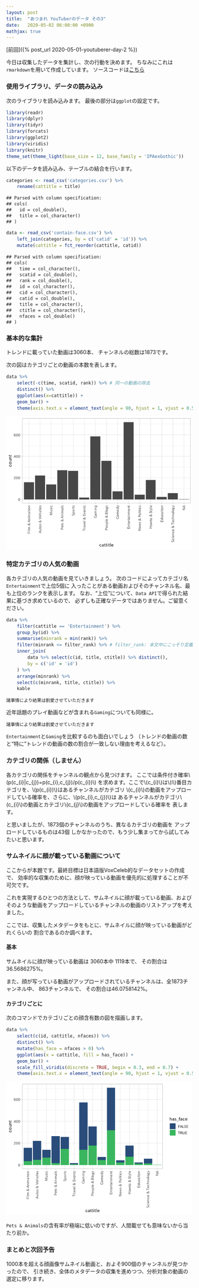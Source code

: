 ```yaml
---
layout: post
title:  "あつまれ YouTuberのデータ その3"
date:   2020-05-02 06:00:00 +0900
mathjax: true
---
```


[前回]({% post_url 2020-05-01-youtuberer-day-2 %})

今日は収集したデータを集計し、次の行動を決めます。 ちなみにこれは`rmarkdown`を用いて作成しています。
ソースコードは[こちら](https://github.com/leichtrhino/leichtrhino.github.io/tree/master/assets/Rmd/2020-05-02-youtuberer-day-3.Rmd)

### 使用ライブラリ、データの読み込み

次のライブラリを読み込みます。 最後の部分は`ggplot`の設定です。

``` r
library(readr)
library(dplyr)
library(tidyr)
library(forcats)
library(ggplot2)
library(viridis)
library(knitr)
theme_set(theme_light(base_size = 12, base_family = 'IPAexGothic'))
```

以下のデータを読み込み、テーブルの結合を行います。

``` r
categories <- read_csv('categories.csv') %>%
    rename(cattitle = title)
```

    ## Parsed with column specification:
    ## cols(
    ##   id = col_double(),
    ##   title = col_character()
    ## )

``` r
data <- read_csv('contain-face.csv') %>%
    left_join(categories, by = c('catid' = 'id')) %>%
    mutate(cattitle = fct_reorder(cattitle, catid))
```

    ## Parsed with column specification:
    ## cols(
    ##   time = col_character(),
    ##   scatid = col_double(),
    ##   rank = col_double(),
    ##   id = col_character(),
    ##   cid = col_character(),
    ##   catid = col_double(),
    ##   title = col_character(),
    ##   ctitle = col_character(),
    ##   nfaces = col_double()
    ## )

### 基本的な集計

トレンドに載っていた動画は3060本、 チャンネルの総数は1873です。

次の図はカテゴリごとの動画の本数を表します。

``` r
data %>%
    select(-c(time, scatid, rank)) %>% # 同一の動画の除去
    distinct() %>%
    ggplot(aes(x=cattitle)) +
    geom_bar() +
    theme(axis.text.x = element_text(angle = 90, hjust = 1, vjust = 0.5))
```

![](/assets/img/youtuberer/day-3-fig-1-1.png)<!-- -->

### 特定カテゴリの人気の動画

各カテゴリの人気の動画を見ていきましょう。 次のコードによってカテゴリ名`Entertainment`で上位5個に
入ったことがある動画およびそのチャンネル名、最も上位のランクを表示します。
なお、“上位”について、`Data API`で得られた結果に基づき求めているので、
必ずしも正確なデータではありません。ご留意ください。

``` r
data %>%
    filter(cattitle == 'Entertainment') %>%
    group_by(id) %>%
    summarise(minrank = min(rank)) %>%
    filter(minrank <= filter_rank) %>% # filter_rank: 本文中にこっそり定義されています
    inner_join(
        data %>% select(c(id, title, ctitle)) %>% distinct(),
        by = c('id' = 'id')
    ) %>%
    arrange(minrank) %>%
    select(c(minrank, title, ctitle)) %>%
    kable
```

```
諸事情により結果は割愛させていただきます
```

近年話題のプレイ動画などが含まれる`Gaming`についても同様に。

```
諸事情により結果は割愛させていただきます
```

`Entertainment`と`Gaming`を比較するのも面白いでしょう
（トレンドの動画の数と“特に”トレンドの動画の数の割合が一致しない理由を考えるなど）。

### カテゴリの関係（しません）

各カテゴリの関係をチャンネルの観点から見つけます。
ここでは条件付き確率\\(p(c\_{i}|c\_{j})=p(c\_{i},c\_{j})/p(c\_{i})\\)
を求めます。ここで\\(c\_{i}\\)は\\(i\\)番目カテゴリを、\\(p(c\_{i})\\)はあるチャンネルがカテゴリ
\\(c\_{i}\\)の動画をアップロードしている確率を、さらに、\\(p(c\_{i},c\_{j})\\)は
あるチャンネルがカテゴリ\\(c\_{i}\\)の動画とカテゴリ\\(c\_{j}\\)の動画をアップロードしている確率を
表します。

と思いましたが、1873個のチャンネルのうち、異なるカテゴリの動画を アップロードしているものは43個
しかなかったので、もう少し集まってから試してみたいと思います。

### サムネイルに顔が載っている動画について

ここからが本題です。最終目標は日本語版VoxCeleb的なデータセットの作成で、
効率的な収集のために、顔が映っている動画を優先的に処理することが不可欠です。

これを実現するひとつの方法として、サムネイルに顔が載っている動画、および
そのような動画をアップロードしているチャンネルの動画のリストアップを考えました。

ここでは、収集したメタデータをもとに、サムネイルに顔が映っている動画がどれくらいの 割合であるのか調べます。

#### 基本

サムネイルに顔が映っている動画は 3060本中 1119本で、 その割合は36.5686275%。

また、顔が写っている動画がアップロードされているチャンネルは、全1873チャンネル中、 863チャンネルで、 その割合は46.0758142%。

#### カテゴリごとに

次のコマンドでカテゴリごとの顔含有数の図を描画します。

``` r
data %>%
    select(c(id, cattitle, nfaces)) %>%
    distinct() %>%
    mutate(has_face = nfaces > 0) %>%
    ggplot(aes(x = cattitle, fill = has_face)) +
    geom_bar() +
    scale_fill_viridis(discrete = TRUE, begin = 0.3, end = 0.7) +
    theme(axis.text.x = element_text(angle = 90, hjust = 1, vjust = 0.5))
```

![](/assets/img/youtuberer/day-3-fig-2-1.png)<!-- -->

`Pets & Animals`の含有率が極端に低いのですが、人間載せても意味ないから当たり前か。

### まとめと次回予告

1000本を超える顔画像サムネイル動画と、およそ900個のチャンネルが見つかったので、
引き続き、全体のメタデータの収集を進めつつ、分析対象の動画の選定に移ります。
